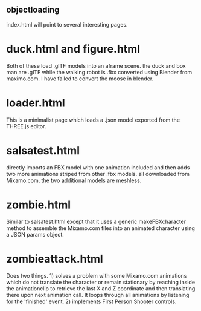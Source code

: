 ## objectloading
index.html will point to several interesting pages.

# duck.html and figure.html
Both of these load .glTF models into an aframe scene.  the duck and box man are .glTF while the walking robot is .fbx converted using Blender from maximo.com.  I have failed to convert the moose in blender.

# loader.html
This is a minimalist page which loads a .json model exported from the THREE.js editor.

#  salsatest.html
directly imports an FBX model with one animation included and then adds two more animations striped from other .fbx models.  all downloaded from Mixamo.com, the two additional models are meshless.

# zombie.html
Similar to salsatest.html except that it uses a generic makeFBXcharacter method to assemble the Mixamo.com files into an animated character using a JSON params object.

# zombieattack.html
Does two things.  1) solves a problem with some Mixamo.com animations which do not translate the character or remain stationary by reaching inside the animationclip to retrieve the last X and Z coordinate and then translating there upon next animation call.  It loops through all animations by listening for the 'finished' event.  2) implements First Person Shooter controls.
